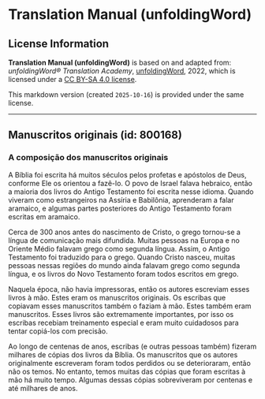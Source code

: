# Translation Manual (unfoldingWord)

## License Information

**Translation Manual (unfoldingWord)** is based on and adapted from: _unfoldingWord® Translation Academy_, [unfoldingWord](https://unfoldingword.org/utw), 2022, which is licensed under a [CC BY-SA 4.0 license](https://creativecommons.org/licenses/by-sa/4.0/legalcode.en).

This markdown version (created `2025-10-16`) is provided under the same license.



--------------------------------

## Manuscritos originais (id: 800168)

### A composição dos manuscritos originais

A Bíblia foi escrita há muitos séculos pelos profetas e apóstolos de Deus, conforme Ele os orientou a fazê\-lo. O povo de Israel falava hebraico, então a maioria dos livros do Antigo Testamento foi escrita nesse idioma. Quando viveram como estrangeiros na Assíria e Babilônia, aprenderam a falar aramaico, e algumas partes posteriores do Antigo Testamento foram escritas em aramaico.

Cerca de 300 anos antes do nascimento de Cristo, o grego tornou\-se a língua de comunicação mais difundida. Muitas pessoas na Europa e no Oriente Médio falavam grego como segunda língua. Assim, o Antigo Testamento foi traduzido para o grego. Quando Cristo nasceu, muitas pessoas nessas regiões do mundo ainda falavam grego como segunda língua, e os livros do Novo Testamento foram todos escritos em grego.

Naquela época, não havia impressoras, então os autores escreviam esses livros à mão. Estes eram os manuscritos originais. Os escribas que copiavam esses manuscritos também o faziam à mão. Estes também eram manuscritos. Esses livros são extremamente importantes, por isso os escribas recebiam treinamento especial e eram muito cuidadosos para tentar copiá\-los com precisão.

Ao longo de centenas de anos, escribas (e outras pessoas também) fizeram milhares de cópias dos livros da Bíblia. Os manuscritos que os autores originalmente escreveram foram todos perdidos ou se deterioraram, então não os temos. No entanto, temos muitas das cópias que foram escritas à mão há muito tempo. Algumas dessas cópias sobreviveram por centenas e até milhares de anos.


